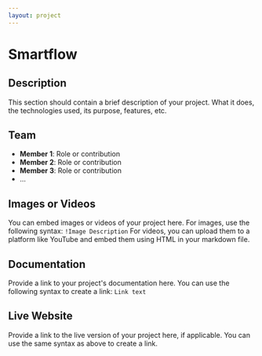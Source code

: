 ```yaml
--- 
layout: project
---
```


# Smartflow

## Description
This section should contain a brief description of your project. What it does, the technologies used, its purpose, features, etc.

## Team
- **Member 1**: Role or contribution
- **Member 2**: Role or contribution
- **Member 3**: Role or contribution
- ...

## Images or Videos
You can embed images or videos of your project here. For images, use the following syntax:
`!Image Description`
For videos, you can upload them to a platform like YouTube and embed them using HTML in your markdown file.

## Documentation
Provide a link to your project's documentation here. You can use the following syntax to create a link:
`Link text`

## Live Website
Provide a link to the live version of your project here, if applicable. You can use the same syntax as above to create a link.


